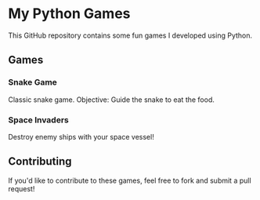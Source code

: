 # My Python Games

This GitHub repository contains some fun games I developed using Python.

## Games

### Snake Game

Classic snake game. Objective: Guide the snake to eat the food.

### Space Invaders

Destroy enemy ships with your space vessel!

## Contributing

If you'd like to contribute to these games, feel free to fork and submit a pull request!
